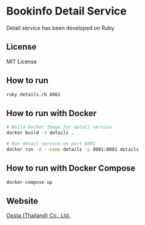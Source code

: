 # Bookinfo Detail Service

Detail service has been developed on Ruby

## License

MIT License

## How to run

```bash
ruby details.rb 8081
```

## How to run with Docker

```bash
# Build Docker Image for detail service
docker build -t details .

# Run detail service on port 8081
docker run -d --name details -p 8081:8081 details
```

## How to run with Docker Compose

```bash
docker-compose up
```

## Website

[Opsta (Thailand) Co., Ltd.](https://www.opsta.co.th)
